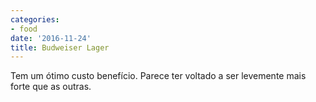 ```yaml
---
categories:
- food
date: '2016-11-24'
title: Budweiser Lager
---
```


Tem um ótimo custo benefício. Parece ter voltado a ser levemente mais forte que as outras.